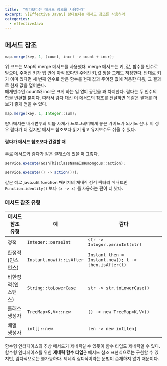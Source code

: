 ```yaml
---
title:  "람다보다는 메서드 참조를 사용하라"
excerpt: \[Effective Java\] 람다보다는 메서드 참조를 사용하라
categories:
  - effectiveJava
---
```


## 메서드 참조

  
```java
map.merge(key, 1, (count, incr) -> count + incr);
```  

위 코드는 Map의 merge 메서드를 사용했다. merge 메서드는 키, 값, 함수를 인수로 받으며, 주어진 키가 맵 안에 아직 없다면 주어진 키,값 쌍을 그래도 저장한다. 반대로 키가 이미 있다면 세 번째 인수로 받은 함수를 현재 값과 주어진 값에 적용한 다음, 그 결과로 현재 값을 덮어쓴다.  
매개변수인 count와 incr은 크게 하는 일 없이 공간을 꽤 차지한다. 람다는 두 인수의 합을 반환할 뿐이다. 따라서 람다 대신 이 메서드의 참조를 전달하면 똑같은 결과를 더 보기 좋게 얻을 수 있다.

  
```java
map.merge(key, 1, Integer::sum);
```  

람다에서는 매개변수의 이름 자체가 프로그래머에게 좋은 가이드가 되기도 한다. 이 경우 람다가 더 길지만 메서드 참조보다 읽기 쉽고 유지보수도 쉬울 수 있다.  

#### 람다가 메서드 참조보다 간결할 때
주로 메서드와 람다가 같은 클래스에 있을 때 그렇다.

  
```java
service.execute(GoshThisClassNameIsHumongous::action);
```

  
```java
service.execute(() -> action()));
```  

같은 예로 java.util.function 패키지의 제네릭 정적 팩터리 메서드인 ```Function.identity()``` 보다 ```(x -> x)``` 를 사용하는 편이 더 낫다.

### 메서드 참조 유형

메서드 참조 유형 | 예 | 람다
---- | ---- | ----
정적 | ```Integer::parseInt``` | ```str -> Integer.parseInt(str)```
한정적(인스턴스) | ```Instant.now()::isAfter``` | ```Instant then = Instant.now(); t -> then.isAfter(t)```
비한정적(인스턴스) | ```String::toLowerCase``` | ```str -> str.toLowerCase()```
클래스 생성자 | ```TreeMap<K,V>::new``` | ```() -> new TreeMap<K,V>()```
배열 생성자 | ```int[]::new``` | ```len -> new int[len]```


함수형 인터페이스의 추상 메서드가 제네릭일 수 있듯이 함수 타입도 제네릭일 수 있다. 함수형 인터페이스를 위한 **제네릭 함수 타입**은 메서드 참조 표현식으로는 구현할 수 있지만, 람다식으로는 불가능하다. 제네릭 람다식이라는 문법이 존재하지 않기 때문이다.